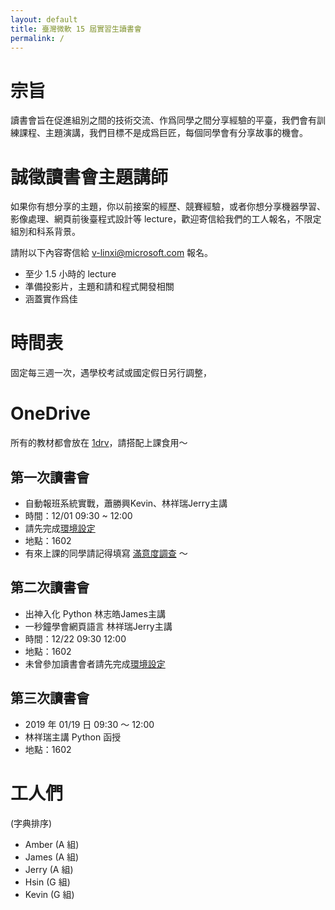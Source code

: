```yaml
---
layout: default
title: 臺灣微軟 15 屆實習生讀書會
permalink: /
---
```


# 宗旨

讀書會旨在促進組別之間的技術交流、作爲同學之間分享經驗的平臺，我們會有訓練課程、主題演講，我們目標不是成爲巨匠，每個同學會有分享故事的機會。

# 誠徵讀書會主題講師​

如果你有想分享的主題，你以前接案的經歷、競賽經驗，或者你想分享機器學習、影像處理、網頁前後臺程式設計等 lecture，歡迎寄信給我們的工人報名，不限定組別和科系背景。

請附以下內容寄信給 [v-linxi@microsoft.com](v-linxi@microsoft.com) 報名。

- 至少 1.5 小時的 lecture
- 準備投影片，主題和請和程式開發相關
- 涵蓋實作爲佳

# 時間表

固定每三週一次，遇學校考試或國定假日另行調整，

# OneDrive
所有的教材都會放在 [1drv](https://microsoftapc-my.sharepoint.com/:f:/g/personal/v-linxi_microsoft_com/Etxyjg4nUsBLgrJVL4bf8Y0Bjvx1lESranQb6F4AWAb5cw?e=J8dVIf)，請搭配上課食用～

## 第一次讀書會

- 自動報班系統實戰，蕭勝興Kevin、林祥瑞Jerry主講
- 時間：12/01 09:30 ~ 12:00
- 請先完成[環境設定](https://microsoftapc-my.sharepoint.com/:p:/g/personal/v-linxi_microsoft_com/EUiJjDuj0vVCuzgoPxxw6H8BVbbyTdw1XtblPNUlW9r27w?e=kPjYQF)
- 地點：1602
- 有來上課的同學請記得填寫 [滿意度調查](https://forms.office.com/Pages/ResponsePage.aspx?id=v4j5cvGGr0GRqy180BHbRx5H4IBJ2QJIiTZT_1IcxT5UMzY5OFVDUkg1NjdHUDROWVlEUDJBREs1WS4u&fbclid=IwAR0gWsFQjIBhrWAXT0bg3DbaGH9x6secmircyvOiF7XzV1Uyibq4Aly9Rt8) ～

## 第二次讀書會

- 出神入化 Python 林志皓James主講
- 一秒鐘學會網頁語言 林祥瑞Jerry主講
- 時間：12/22 09:30  12:00
- 地點：1602
- 未曾參加讀書會者請先完成[環境設定](https://microsoftapc-my.sharepoint.com/:p:/g/personal/v-linxi_microsoft_com/EUiJjDuj0vVCuzgoPxxw6H8BVbbyTdw1XtblPNUlW9r27w?e=kPjYQF)

## 第三次讀書會

- 2019 年 01/19 日  09:30 ～ 12:00
- 林祥瑞主講 Python 函授
- 地點：1602

# 工人們

(字典排序)

- Amber (A 組)
- James (A 組)
- Jerry (A 組)
- Hsin (G 組)
- Kevin (G 組)
